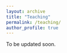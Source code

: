 ```yaml
---
layout: archive
title: "Teaching"
permalink: /teaching/
author_profile: true
---
```


To be updated soon.

